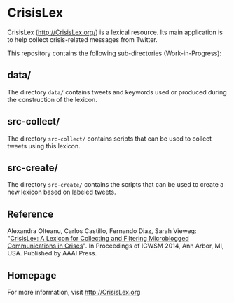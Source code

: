CrisisLex
=========

CrisisLex (http://CrisisLex.org/) is a lexical resource. Its main application is to help collect crisis-related messages from Twitter.

This repository contains the following sub-directories (Work-in-Progress):

data/
-----

The directory `data/` contains tweets and keywords used or produced during the construction of the lexicon.

src-collect/
------------

The directory `src-collect/` contains scripts that can be used to collect tweets using this lexicon.

src-create/
------------

The directory `src-create/` contains the scripts that can be used to create a new lexicon based on labeled tweets.

Reference
---------

Alexandra Olteanu, Carlos Castillo, Fernando Diaz, Sarah Vieweg: "[CrisisLex: A Lexicon for Collecting and Filtering Microblogged Communications in Crises](http://crisislex.org/icwsm2014_crisislex.pdf)". In Proceedings of ICWSM 2014, Ann Arbor, MI, USA. Published by AAAI Press.

Homepage
--------

For more information, visit http://CrisisLex.org
